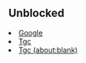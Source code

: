 
  <div class="row">
     <div class="column">
        <h2>Unblocked</h2>
        <li><a href="https://JsploitV1.github.io/google.html">Google</a></li>
         <li><a href="https://TGcoffical.github.io/games">Tgc</a></li>
  <li><a href="https://jsploitv1/iframe.js">Tgc (about:blank)</a></li>
 
